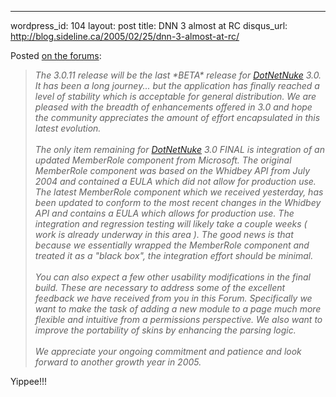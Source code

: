 --- 
wordpress_id: 104
layout: post
title: DNN 3 almost at RC
disqus_url: http://blog.sideline.ca/2005/02/25/dnn-3-almost-at-rc/

<p>Posted <a href="http://www.asp.net/Forums/ShowPost.aspx'tabindex=1&amp;amp;PostID=734458">on the forums</a>:</p>
<blockquote>
<p><em>The 3.0.11 release will be the last *BETA* release for <a title="" href="http://www.dotnetnuke.com">DotNetNuke</a> 3.0. It has been a long journey... but the application has finally reached a level of stability which is acceptable for general distribution. We are pleased with the breadth of enhancements offered in 3.0 and hope the community appreciates the amount of effort encapsulated in this latest evolution. <br /><br />The only item remaining for <a title="" href="http://www.dotnetnuke.com">DotNetNuke</a> 3.0 FINAL is integration of an updated MemberRole component from Microsoft. The original MemberRole component was based on the Whidbey API from July 2004 and contained a EULA which did not allow for production use. The latest MemberRole component which we received yesterday, has been updated to conform to the most recent changes in the Whidbey API and contains a EULA which allows for production use. The integration and regression testing will likely take a couple weeks ( work is already underway in this area ). The good news is that because we essentially wrapped the MemberRole component and treated it as a "black box", the integration effort should be minimal. <br /><br />You can also expect a few other usability modifications in the final build. These are necessary to address some of the excellent feedback we have received from you in this Forum. Specifically we want to make the task of adding a new module to a page much more flexible and intuitive from a permissions perspective. We also want to improve the portability of skins by enhancing the parsing logic. <br /><br />We appreciate your ongoing commitment and patience and look forward to another growth year in 2005.</em></p></blockquote>
<p>Yippee!!! </p>

